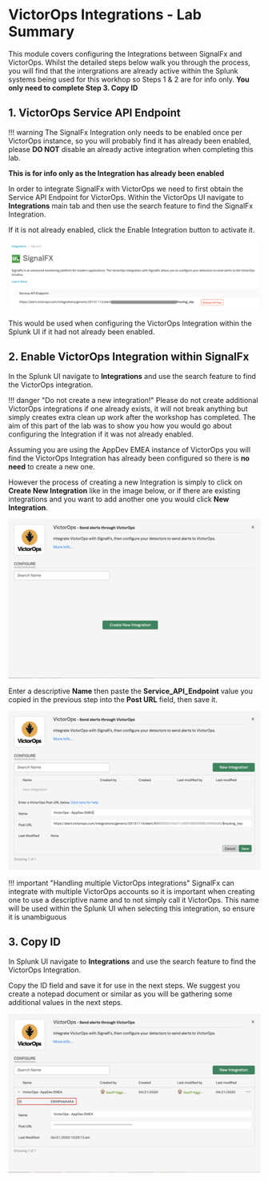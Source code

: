 # VictorOps Integrations - Lab Summary

This module covers configuring the Integrations between SignalFx and VictorOps. Whilst the detailed steps below walk you through the process, you will find that the intergrations are already active within the Splunk systems being used for this workhop so Steps 1 & 2 are for info only.  **You only need to complete Step 3. Copy ID**

## 1. VictorOps Service API Endpoint

!!! warning
    The SignalFx Integration only needs to be enabled once per VictorOps instance, so you will probably find it has already been enabled, please **DO NOT** disable an already active integration when completing this lab.

**This is for info only as the Integration has already been enabled**

In order to integrate SignalFx with VictorOps we need to first obtain the Service API Endpoint for VictorOps. Within the VictorOps UI navigate to **Integrations** main tab and then use the search feature to find the SignalFx Integration.

If it is not already enabled, click the Enable Integration button to activate it.

![Endpoint](../../images/oncall/endpoint.png)

This would be used when configuring the VictorOps Integration within the Splunk UI if it had not already been enabled.

## 2. Enable VictorOps Integration within SignalFx

In the Splunk UI navigate to **Integrations** and use the search feature to find the VictorOps integration.

!!! danger "Do not create a new integration!"
    Please do not create additional VictorOps integrations if one already exists, it will not break anything but simply creates extra clean up work after the workshop has completed.  The aim of this part of the lab was to show you how you would go about configuring the Integration if it was not already enabled.

Assuming you are using the AppDev EMEA instance of VictorOps you will find the VictorOps Integration has already been configured so there is **no need** to create a new one.

However the process of creating a new Integration is simply to click on **Create New Integration** like in the image below, or if there are existing integrations and you want to add another one you would click **New Integration**.

![VictorOps Integration](../../images/oncall/m7-sfx-new-vo-integration.png)

Enter a descriptive **Name** then paste the **Service_API_Endpoint** value you copied in the previous step into the **Post URL** field, then save it.

![VictorOps Integration](../../images/oncall/m7-sfx-vo-integration-url.png)

!!! important "Handling multiple VictorOps integrations"
    SignalFx can integrate with multiple VictorOps accounts so it is important when creating one to use a descriptive name and to not simply call it VictorOps.  This name will be used within the Splunk UI when selecting this integration, so ensure it is unambiguous

## 3. Copy ID

In Splunk UI navigate to **Integrations** and use the search feature to find the VictorOps Integration.

Copy the ID field and save it for use in the next steps.  We suggest you create a notepad document or similar as you will be gathering some additional values in the next steps.

![VictorOps Integration](../../images/oncall/m7-sfx-vo-integration-id.png)
